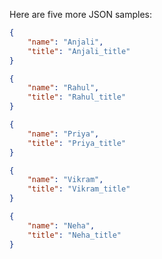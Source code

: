 Here are five more JSON samples:

```json
{
    "name": "Anjali",
    "title": "Anjali_title"
}
```

```json
{
    "name": "Rahul",
    "title": "Rahul_title"
}
```

```json
{
    "name": "Priya",
    "title": "Priya_title"
}
```

```json
{
    "name": "Vikram",
    "title": "Vikram_title"
}
```

```json
{
    "name": "Neha",
    "title": "Neha_title"
}
```
